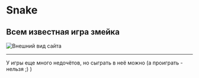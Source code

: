 # Snake
## Всем известная игра змейка

![Внешний вид сайта](https://i.ibb.co/8r50MbW/SNAKE-Google-Chrome-2021-02-05-14-01-33-online-video-cutter-com.gif "Геймплей))")

____

У игры еще много недочётов, но сыграть в неё можно (а проиграть - нельзя ;) )
